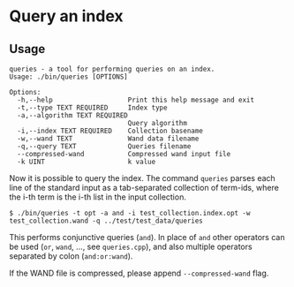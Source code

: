 Query an index
==============

Usage
--------------

```
queries - a tool for performing queries on an index.
Usage: ./bin/queries [OPTIONS]

Options:
  -h,--help                   Print this help message and exit
  -t,--type TEXT REQUIRED     Index type
  -a,--algorithm TEXT REQUIRED
                              Query algorithm
  -i,--index TEXT REQUIRED    Collection basename
  -w,--wand TEXT              Wand data filename
  -q,--query TEXT             Queries filename
  --compressed-wand           Compressed wand input file
  -k UINT                     k value
```


Now it is possible to query the index. The command `queries` parses each line of the standard input as a tab-separated collection of term-ids, where the i-th
term is the i-th list in the input collection.

    $ ./bin/queries -t opt -a and -i test_collection.index.opt -w test_collection.wand -q ../test/test_data/queries

This performs conjunctive queries (`and`). In place of `and` other operators can
be used (`or`, `wand`, ..., see `queries.cpp`), and also multiple operators
separated by colon (`and:or:wand`).

If the WAND file is compressed, please append `--compressed-wand` flag.
